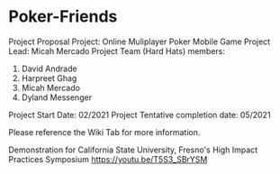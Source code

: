 # Poker-Friends

Project Proposal
Project: Online Muliplayer Poker Mobile Game
Project Lead: Micah Mercado
Project Team (Hard Hats) members:
1. David Andrade
2. Harpreet Ghag
3. Micah Mercado
4. Dyland Messenger

Project Start Date: 02/2021
Project Tentative completion date: 05/2021 
 
Please reference the Wiki Tab for more information. 

Demonstration for California State University, Fresno's High Impact Practices Symposium https://youtu.be/T5S3_SBrYSM
